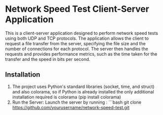 # Network Speed Test Client-Server Application
This is a client-server application designed to perform network speed tests using both UDP and TCP protocols. The application allows the client to request a file transfer from the server, specifying the file size and the number of connections for each protocol. The server then handles the requests and provides performance metrics, such as the time taken for the transfer and the speed in bits per second.

## Installation
1. The project uses Python's standard libraries (socket, time, and struct) and also colorama, so if Python is already installed the only additional installation required is colorama (pip install colorama)
2. Run the Server: Launch the server by running : ```bash
git clone https://github.com/yourusername/network-speed-test.git
